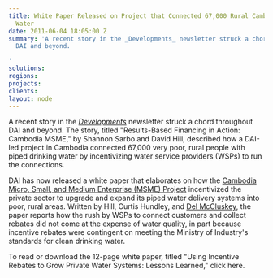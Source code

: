 ```yaml
---
title: White Paper Released on Project that Connected 67,000 Rural Cambodians to Clean
  Water
date: 2011-06-04 18:05:00 Z
summary: 'A recent story in the _Developments_ newsletter struck a chord throughout
  DAI and beyond.

'
solutions: 
regions: 
projects: 
clients: 
layout: node
---
```


A recent story in the [_Developments_][1] newsletter struck a chord throughout DAI and beyond. The story, titled "Results-Based Financing in Action: Cambodia MSME," by Shannon Sarbo and David Hill, described how a DAI-led project in Cambodia connected 67,000 very poor, rural people with piped drinking water by incentivizing water service providers (WSPs) to run the connections.

DAI has now released a white paper that elaborates on how the [Cambodia Micro, Small, and Medium Enterprise (MSME) Project][2] incentivized the private sector to upgrade and expand its piped water delivery systems into poor, rural areas. Written by Hill, Curtis Hundley, and [Del McCluskey][3], the paper reports how the rush by WSPs to connect customers and collect rebates did not come at the expense of water quality, in part because incentive rebates were contingent on meeting the Ministry of Industry's standards for clean drinking water.

To read or download the 12-page white paper, titled "Using Incentive Rebates to Grow Private Water Systems: Lessons Learned," click here.

[1]: /news-publications/publications/spring-2011
[2]: /our-work/projects/cambodia-micro-small-and-medium-enterprises-strengthening-2-project-msme-2
[3]: /who-we-are/our-team/del-mccluskey
